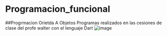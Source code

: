 # Programacion_funcional
##Progrmacion Orietda A Objetos
Programas realizados en las cesiones de clase del profe walter con el lenguaje Dart
![image](https://user-images.githubusercontent.com/111666003/198121180-6b27d7c3-cc11-4150-ad2c-27c7367954b8.png)
